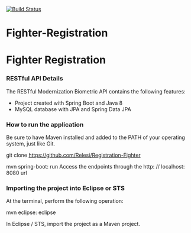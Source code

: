 [![Build Status](https://travis-ci.org/Relesi/modernization-biometric.svg?branch=master)](https://travis-ci.org/Relesi/modernization-biometric)


# Fighter-Registration

 # Fighter Registration

### RESTful API Details
The RESTful Modernization Biometric API contains the following features:
* Project created with Spring Boot and Java 8
* MySQL database with JPA and Spring Data JPA


### How to run the application
Be sure to have Maven installed and added to the PATH of your operating system, just like Git.

git clone https://github.com/Relesi/Registration-Fighter

mvn spring-boot: run
Access the endpoints through the http: // localhost: 8080 url

### Importing the project into Eclipse or STS
At the terminal, perform the following operation:

mvn eclipse: eclipse

In Eclipse / STS, import the project as a Maven project.
